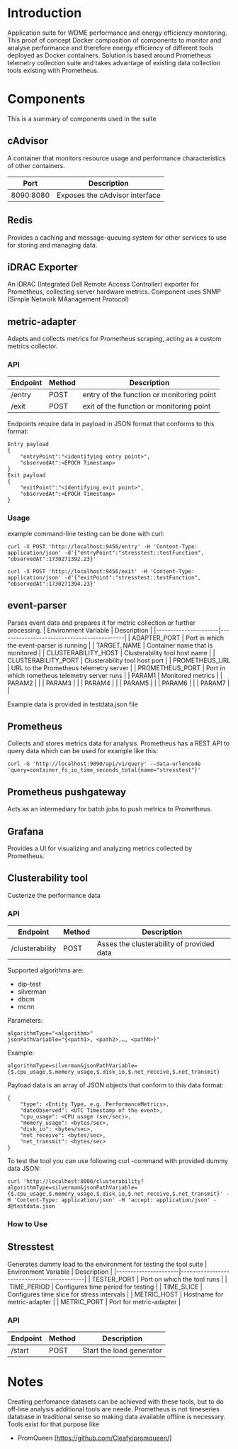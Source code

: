 # Introduction
Application suite for WDME performance and energy efficiency monitoring. This proof of concept Docker composition of components to monitor and analyse performance and therefore energy efficiency of different tools deployed as Docker containers. Solution is based around Prometheus telemetry collection suite and takes advantage of existing data collection tools existing with Prometheus.
# Components
This is a summary of components used in the suite
## cAdvisor
A container that monitors resource usage and performance characteristics of other containers.

|Port	    | Description                    |
|-----------|--------------------------------|
| 8090:8080	| Exposes the cAdvisor interface |

## Redis
Provides a caching and message-queuing system for other services to use for storing and managing data.

## iDRAC Exporter
An iDRAC (Integrated Dell Remote Access Controller) exporter for Prometheus, collecting server hardware metrics. Component uses SNMP (Simple Network MAanagement Protocol)  

## metric-adapter
Adapts and collects metrics for Prometheus scraping, acting as a custom metrics collector.

### API
| Endpoint        | Method | Description                                |
|-----------------|--------|--------------------------------------------|
| /entry          | POST   | entry of the function or monitoring point  |
| /exit           | POST   | exit of the function or monitoring point   |

Endpoints require data in payload in JSON format that conforms to this format:
````
Entry payload
{
    "entryPoint":"<identifying entry point>", 
    "observedAt":<EPOCH Timestamp>
}
Exit payload
{
    "exitPoint":"<identifying exit point>", 
    "observedAt":<EPOCH Timestamp>
}

````
### Usage
example command-line testing can be done with curl:
````
curl -X POST 'http://localhost:9456/entry' -H 'Content-Type: application/json' -d'{"entryPoint":"stresstest::testFunction", "observedAt":1730271392.23}'

curl -X POST 'http://localhost:9456/exit' -H 'Content-Type: application/json' -d'{"exitPoint":"stresstest::testFunction", "observedAt":1730271394.23}'
````


## event-parser
Parses event data and prepares it for metric collection or further processing.
| Environment Variable | Description                                |
|----------------------|--------------------------------------------|
| ADAPTER_PORT         | Port in which the event-parser is running  |
| TARGET_NAME          | Container name that is monitored           |
| CLUSTERABILITY_HOST  | Clusterability tool host name              |
| CLUSTERABILITY_PORT  | Clusterability tool host port              |
| PROMETHEUS_URL       | URL to the Prometheus telemetry server     |
| PROMETHEUS_PORT      | Port in which rometheus telemetry server runs |
| PARAM1               | Monitored metrics                          |
| PARAM2               |                                            |
| PARAM3               |                                            |
| PARAM4               |                                            |
| PARAM5               |                                            |
| PARAM6               |                                            |
| PARAM7               |                                            |

Example data is provided in testdata.json file

## Prometheus
Collects and stores metrics data for analysis. Prometheus has a REST API to query data which can be used for example like this:
````
curl -G 'http://localhost:9090/api/v1/query' --data-urlencode 'query=container_fs_io_time_seconds_total{name="stresstest"}'
````


## Prometheus pushgateway
Acts as an intermediary for batch jobs to push metrics to Prometheus.

## Grafana
Provides a UI for visualizing and analyzing metrics collected by Prometheus.

## Clusterability tool
Custerize the performance data

### API
| Endpoint        | Method | Description                                |
|-----------------|--------|--------------------------------------------|
| /clusterability | POST   | Asses the clusterability of provided data  |

Supported algorithms are: 
- dip-test
- silverman
- dbcm
- mcnn


Parameters:
````
algorithmType="<algorithm>"
jsonPathVariable="{<path1>, <path2>,…, <pathN>}"
````
Example:
````
algorithmType=silverman&jsonPathVariable={$.cpu_usage,$.memory_usage,$.disk_io,$.net_receive,$.net_transmit}
````
Payload data is an array of JSON objects that conform to this data format:

````
{
    "type": <Entity Type, e.g. PerformanceMetrics>,
    "dateObserved": <UTC Timestamp of the event>,
    "cpu_usage": <CPU usage (sec/sec)>,
    "memory_usage": <bytes/sec>,
    "disk_io": <bytes/sec>,
    "net_receive": <bytes/sec>,
    "net_transmit": <bytes/sec>
}
````
To test the tool you can use following curl -command with provided dummy data JSON:
````
curl 'http://localhost:8000/clusterability?algorithmType=silverman&jsonPathVariable={$.cpu_usage,$.memory_usage,$.disk_io,$.net_receive,$.net_transmit}' -H 'Content-Type: application/json' -H 'accept: application/json' -d@testdata.json
````


### How to Use

## Stresstest
Generates dummy load to the environment for testing the tool suite
| Environment Variable | Description                                |
|----------------------|--------------------------------------------|
| TESTER_PORT          | Port on which the tool runs                |
| TIME_PERIOD          | Configures time period for testing         |
| TIME_SLICE           | Configures time slice for stress intervals |
| METRIC_HOST          | Hostname for metric-adapter                |
| METRIC_PORT          | Port for metric-adapter                    |

### API
| Endpoint | Method | Description                                |
|----------|--------|--------------------------------------------|
| /start   | POST   | Start the load generator                   |

# Notes

Creating perfomance datasets can be achieved with these tools, but to do off-line analysis additional tools are neede. Prometheus is not timeseries database in traditional sense so making data available offline is necessary. Tools exist for that purpose like
- PromQueen [https://github.com/Cleafy/promqueen/]



